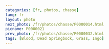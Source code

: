 ```yaml
---
categories: [fr, photos, chasse]
lang: fr
layout: photo
next_photo: /fr/photos/chasse/P0000014.html
picname: P0000021
prev_photo: /fr/photos/chasse/P0000032.html
tags: [Blood, Dead Springbock, Grass, Ingo]
---
```

